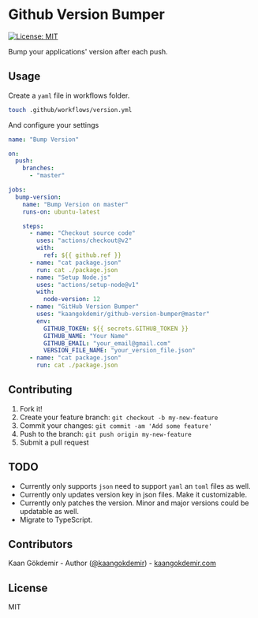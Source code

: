 # Github Version Bumper

[![License: MIT](https://img.shields.io/badge/License-MIT-yellow.svg)](https://opensource.org/licenses/MIT)

Bump your applications' version after each push.


## Usage

Create a `yaml` file in workflows folder.
```bash
touch .github/workflows/version.yml
```

And configure your settings
```yaml
name: "Bump Version"

on:
  push:
    branches:
      - "master"

jobs:
  bump-version:
    name: "Bump Version on master"
    runs-on: ubuntu-latest

    steps:
      - name: "Checkout source code"
        uses: "actions/checkout@v2"
        with:
          ref: ${{ github.ref }}
      - name: "cat package.json"
        run: cat ./package.json
      - name: "Setup Node.js"
        uses: "actions/setup-node@v1"
        with:
          node-version: 12
      - name: "GitHub Version Bumper"
        uses: "kaangokdemir/github-version-bumper@master"
        env:
          GITHUB_TOKEN: ${{ secrets.GITHUB_TOKEN }}
          GITHUB_NAME: "Your Name"
          GITHUB_EMAIL: "your_email@gmail.com"
          VERSION_FILE_NAME: "your_version_file.json"
      - name: "cat package.json"
        run: cat ./package.json
```

## Contributing

1. Fork it!
2. Create your feature branch: `git checkout -b my-new-feature`
3. Commit your changes: `git commit -am 'Add some feature'`
4. Push to the branch: `git push origin my-new-feature`
5. Submit a pull request

## TODO

- Currently only supports `json` need to support `yaml` an `toml` files as well.
- Currently only updates version key in json files. Make it customizable.
- Currently only patches the version. Minor and major versions could be updatable as well.
- Migrate to TypeScript.

## Contributors

Kaan Gökdemir - Author ([@kaangokdemir](https://twitter.com/kaangokdemir)) - [kaangokdemir.com](https://kaangokdemir.com)

## License

MIT
